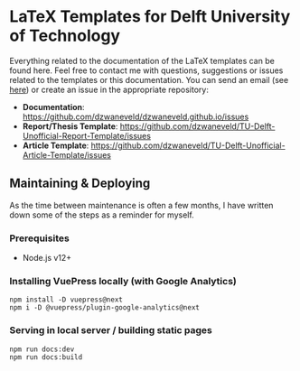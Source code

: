 # LaTeX Templates for Delft University of Technology

Everything related to the documentation of the LaTeX templates can be found here. Feel free to contact me with questions, suggestions or issues related to the templates or this documentation. You can send an email (see [here](https://dzwaneveld.github.io/contact.html)) or create an issue in the appropriate repository:


- **Documentation**: https://github.com/dzwaneveld/dzwaneveld.github.io/issues
- **Report/Thesis Template**: https://github.com/dzwaneveld/TU-Delft-Unofficial-Report-Template/issues
- **Article Template**: https://github.com/dzwaneveld/TU-Delft-Unofficial-Article-Template/issues

## Maintaining & Deploying

As the time between maintenance is often a few months, I have written down some of the steps as a reminder for myself.

### Prerequisites

- Node.js v12+

### Installing VuePress locally (with Google Analytics)

````
npm install -D vuepress@next
npm i -D @vuepress/plugin-google-analytics@next
````

### Serving in local server / building static pages

````
npm run docs:dev
npm run docs:build
````
